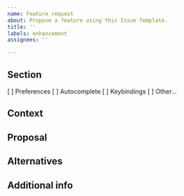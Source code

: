 ```yaml
---
name: Feature request
about: Propose a feature using this Issue Template.
title: ''
labels: enhancement
assignees: ''

---
```


## Section
<!-- What section of the project is your request a part of? Put an x in the square brackets like this: [x] -->
[ ] Preferences
[ ] Autocomplete
[ ] Keybindings
[ ] Other...
<!-- If you chose other, please provide more details here. -->

## Context
<!-- Is your feature request related to a problem? Please provide a clear and concise description of what the problem is here. Ex. I'm always frustrated when [...] You can also provide any other context you feel is relevant here. -->

## Proposal
<!-- Provide a clear and concise description of what you want to happen. -->

## Alternatives
<!-- Describe clearly and concisely any alternative solutions or features you've considered/tried. -->

## Additional info
<!-- Anything else? You can even add artist's conceptions or screenshots here! -->
